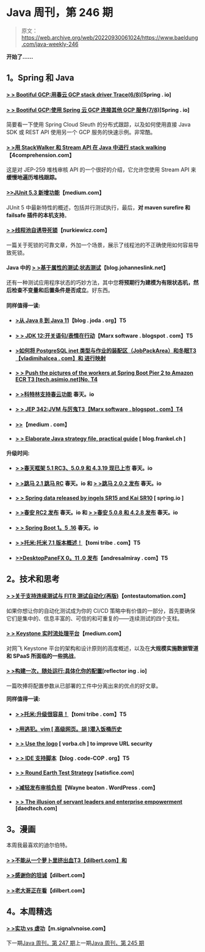 # Java 周刊，第 246 期

> 原文：<https://web.archive.org/web/20220930061024/https://www.baeldung.com/java-weekly-246>

**开始了……**

## **1。Spring 和 Java**

#### [**> > Bootiful GCP:用春云 GCP stack driver Trace(6/8)**](https://web.archive.org/web/20220524031644/https://spring.io/blog/2018/09/06/bootiful-gcp-supporting-observability-with-spring-cloud-gcp-stackdriver-trace-6-8)[Spring . io]

#### [**> > Bootiful GCP:使用 Spring 云 GCP 连接其他 GCP 服务(7/8)**](https://web.archive.org/web/20220524031644/https://spring.io/blog/2018/09/10/bootiful-gcp-use-spring-cloud-gcp-to-connect-to-other-gcp-services-7-8)[Spring . io]

简要看一下使用 Spring Cloud Sleuth 的分布式跟踪，以及如何使用直接 Java SDK 或 REST API 使用另一个 GCP 服务的快速示例。非常酷。

#### [**> >用 StackWalker 和 Stream API 在 Java 中进行 stack walking**](https://web.archive.org/web/20220524031644/https://4comprehension.com/stackwalking-in-java-with-stackwalker-and-stream-api/)【4comprehension.com】

这是对 JEP-259 堆栈审核 API 的一个很好的介绍，它允许您使用 Stream API 来**缓慢地遍历堆栈跟踪。**

#### [**>>JUnit 5.3 新增功能**](https://web.archive.org/web/20220524031644/https://medium.com/@BillyKorando/whats-new-in-junit-5-3-c276eb8507f1)【medium.com】

JUnit 5 中最新特性的概述，包括并行测试执行，最后，**对 maven surefire 和 failsafe 插件的本机支持**。

#### [**> >线程池自诱导死锁**](https://web.archive.org/web/20220524031644/https://www.nurkiewicz.com/2018/09/thread-pool-self-induced-deadlocks.html)【nurkiewicz.com】

一篇关于死锁的可靠文章，外加一个场景，展示了线程池的不正确使用如何容易导致死锁。

#### Java 中的 [**> >基于属性的测试:状态测试**](https://web.archive.org/web/20220524031644/https://blog.johanneslink.net/2018/09/06/stateful-testing/)【blog.johanneslink.net】

还有一种测试应用程序状态的巧妙方法，其中您**将预期行为建模为有限状态机，然后检查不变量和后置条件是否成立**。好东西。

#### **同样值得一读:**

*   #### [**>从 Java 8 到 Java 11**](https://web.archive.org/web/20220524031644/https://blog.joda.org/2018/09/from-java-8-to-java-11.html)【blog . joda . org】T5

*   #### [**> > JDK 12:开关语句/表情在行动**](https://web.archive.org/web/20220524031644/https://marxsoftware.blogspot.com/2018/09/jdk12-switch-in-action.html)【Marx software . blogspot . com】T5

*   #### [**>如何将 PostgreSQL inet 类型与作业的装配区（JobPackArea）和冬眠**T3【vladimihalcea . com】和 进行映射](https://web.archive.org/web/20220524031644/https://vladmihalcea.com/postgresql-inet-type-hibernate/)

*   #### [**> > Push the pictures of the workers at Spring Boot Pier 2 to Amazon ECR** T3 [tech.asimio.net]No. T4](https://web.archive.org/web/20220524031644/https://tech.asimio.net/2018/09/05/Pushing-Spring-Boot-2-Docker-images-to-Amazon-ECR.html)

*   #### [**> >科特林支持春云功能**](https://web.archive.org/web/20220524031644/https://spring.io/blog/2018/09/11/kotlin-support-in-spring-cloud-function) 春天。io

*   #### [**> > JEP 342:JVM 与厉鬼**T3【Marx software . blogspot . com】T4](https://web.archive.org/web/20220524031644/https://marxsoftware.blogspot.com/2018/09/jep-342-java-and-spectre.html)

*   #### [**>>**](https://web.archive.org/web/20220524031644/https://medium.com/@jponge/the-graalvm-frenzy-f54257f5932c)【medium . com】

*   #### [**> > Elaborate Java strategy file, practical guide**](https://web.archive.org/web/20220524031644/https://blog.frankel.ch/jvm-security/3/) [ blog.frankel.ch ]

**升级时间:**

*   #### [**> >春天框架 5.1 RC3、5.0.9 和 4.3.19 现已上市**](https://web.archive.org/web/20220524031644/https://spring.io/blog/2018/09/07/spring-framework-5-1-rc3-5-0-9-and-4-3-19-available-now) 春天。io

*   #### [**> >跳马 2.1 跳马 RC**](https://web.archive.org/web/20220524031644/https://spring.io/blog/2018/09/10/spring-vault-2-1-goes-rc) 春天。io 和 [**> >跳马 2.0.2 发布**](https://web.archive.org/web/20220524031644/https://spring.io/blog/2018/09/10/spring-vault-2-0-2-released) 春天。io

*   #### [**> > Spring data released by ingels SR15 and Kai SR10**](https://web.archive.org/web/20220524031644/https://spring.io/blog/2018/09/10/spring-data-ingalls-sr15-and-kay-sr10-released) [ spring.io ]

*   #### [**> >春安 RC2 发布**](https://web.archive.org/web/20220524031644/https://spring.io/blog/2018/09/10/spring-security-5-1-0-rc2-released) 春天。io 和 [**> >春安 5.0.8 和 4.2.8 发布**](https://web.archive.org/web/20220524031644/https://spring.io/blog/2018/09/11/spring-security-5-0-8-and-4-2-8-released) 春天。io

*   #### [**> > Spring Boot 1。5 .16**](https://web.archive.org/web/20220524031644/https://spring.io/blog/2018/09/11/spring-boot-1-5-16) 春天。io

*   #### [**> >托米:托米 7.1 版本概述！**](https://web.archive.org/web/20220524031644/https://www.tomitribe.com/blog/2018/09/tomee-an-overview-of-the-tomee-7-1-release/)【tomi tribe . com】T5

*   #### [**>>DesktopPaneFX 0。11 .0 发布**](https://web.archive.org/web/20220524031644/http://andresalmiray.com/desktoppanefx-0-11-0-released/)【andresalmiray . com】T5

## **2。技术和思考**

#### [**> >关于支持连续测试与 FITR 测试自动化(再版)**](https://web.archive.org/web/20220524031644/https://www.ontestautomation.com/on-supporting-continuous-testing-with-fitr-test-automation-republished/)【ontestautomation.com】

如果你想让你的自动化测试成为你的 CI/CD 策略中有价值的一部分，首先要确保它们是集中的、信息丰富的、可信的和可重复的——连续测试的四个支柱。

#### [**> > Keystone 实时流处理平台**](https://web.archive.org/web/20220524031644/https://netflixtechblog.com/keystone-real-time-stream-processing-platform-a3ee651812a)【medium.com】

对网飞 Keystone 平台的架构和设计原则的高度概述，以及在**大规模实施数据管道和 SPaaS 所面临的一些挑战**。

#### [**> >构建一次，随处运行:具体化你的配置**](https://web.archive.org/web/20220524031644/https://reflectoring.io/externalize-configuration/)[reflector ing . io]

一篇吹捧将配置参数从已部署的工件中分离出来的优点的好文章。

**同样值得一读:**

*   #### [**> >托米:升级很容易！**](https://web.archive.org/web/20220524031644/https://www.tomitribe.com/blog/tomee-upgrading-is-easy/)【tomi tribe . com】T5

*   #### [**>用逃犯。vim** [ 高级网页。胡 ]潜入饭桶历史](https://web.archive.org/web/20220524031644/https://advancedweb.hu/2018/09/11/fugitive/)

*   #### [**> > Use the logo**](https://web.archive.org/web/20220524031644/https://vorba.ch/2018/url-security-identicons.html) [ vorba.ch ] to improve URL security

*   #### [**> > IDE 支持脚本**](https://web.archive.org/web/20220524031644/http://blog.code-cop.org/2018/09/ide-support-for-scripts.html)【blog . code-COP . org】T5

*   #### [**> > Round Earth Test Strategy**](https://web.archive.org/web/20220524031644/http://www.satisfice.com/blog/archives/4947) [satisfice.com]

*   #### [**>减轻发布审核负担**](https://web.archive.org/web/20220524031644/https://waynebeaton.wordpress.com/2018/09/11/lightening-the-release-review-burden/)【Wayne beaton . WordPress . com】

*   #### [**> > The illusion of servant leaders and enterprise empowerment**](https://web.archive.org/web/20220524031644/https://daedtech.com/servant-leader/) [daedtech.com]

## **3。漫画**

本周我最喜欢的迪尔伯特。

#### [**> >不能从一个萝卜里挤出血**T3【dilbert.com】和](https://web.archive.org/web/20220524031644/http://dilbert.com/strip/2018-09-10)

#### [**> >感谢你的坦诚**](https://web.archive.org/web/20220524031644/http://dilbert.com/strip/2018-09-06)【dilbert.com】

#### [**> >老大哥正在看**](https://web.archive.org/web/20220524031644/http://dilbert.com/strip/2011-05-27)【dilbert.com】

## **4。本周精选**

#### [**> >实功 vs 虚功**](https://web.archive.org/web/20220524031644/https://m.signalvnoise.com/real-work-vs-imaginary-work-8bdb84a7d1da)【m.signalvnoise.com】

下一期[Java 周刊，第 247 期](/web/20220524031644/https://www.baeldung.com/java-weekly-247)上一期[Java 周刊，第 245 期](/web/20220524031644/https://www.baeldung.com/java-weekly-245)